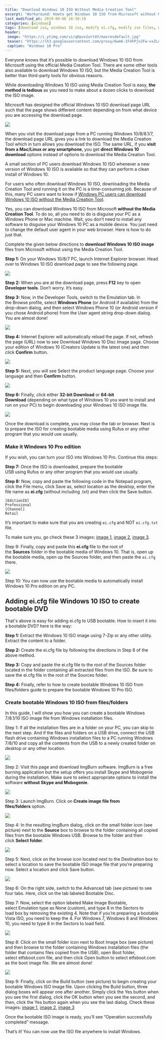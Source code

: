```yaml
---
title: "Download Windows 10 ISO Without Media Creation Tool"
excerpt: "Workaround: Howto get Windows 10 ISO from Microsoft without Media Creation Tool, turn it into Windows Instalation USB bootable and modify ei.cfg file to make it Windows 10 Pro edition"
last_modified_at: 2019-09-06 10:30:10
categories: [windows]
tags: [download iso, windows 10 iso, modify ei.cfg, modify iso files, windows 10 pro]
header:
 image: "https://i.ytimg.com/vi/qDpvx2urt4Y/maxresdefault.jpg"
 teaser: "https://lh3.googleusercontent.com/proxy/6wm6-1F4hPjnJFw-xxZLnN1HYzzVDOQPXFRoTBSBEM7wd7awQ_FLOL3i8eo7qbNgckQPRvrVMrON7xMBajKbyK8NnvdrxGvk9hTOzhLQaUUnYMJRa3fhXEMfFavv9vGtUDUqNnYJVs1JP6DKICmvFi6fTDL_3OXV=w384-h384"
 caption: "Windows 10 Pro"
---
```


Everyone knows that it’s possible to download Windows 10 ISO from Microsoft using the official Media Creation Tool. There are some other tools also available to download Windows 10 ISO, but the Media Creation Tool is better than third-party tools for obvious reasons.

While downloading Windows 10 ISO using Media Creation Tool is easy, **the method is tedious** as you need to make about a dozen clicks to download the ISO image.

Microsoft has designed the official Windows 10 ISO download page URL such that the page shows different content depending on from what device you are accessing the download page.

![](https://mk0intowindows84fvao.kinstacdn.com/wp-content/uploads/2017/04/download-Windows-10-ISO-without-media-creation-tool-pic01.png)

When you visit the download page from a PC running Windows 10/8/8.1/7, the download page URL gives you a link to download the Media Creation Tool which in turn allows you download the ISO. The same URL, if you **visit from a Mac/Linux or any smartphone**, you get **direct Windows 10 download** options instead of options to download the Media Creation Tool.

A small section of PC users download Windows 10 ISO whenever a new version of Windows 10 ISO is available so that they can perform a clean install of Windows 10.

For users who often download Windows 10 ISO, downloading the Media Creation Tool and running it on the PC is a time-consuming job. Because of this, many PC users want to know if [Windows PC users can download Windows 10 ISO without the Media Creation Tool](/windows/download-windows-10-iso-without-media-creation-tool/).

Yes, you can download Windows 10 ISO from Microsoft **without the Media Creation Tool**. To do so, all you need to do is disguise your PC as a Windows Phone or Mac machine. Wait, you don’t need to install any software to disguise your Windows 10 PC as a mobile device. You just need to change the default user agent in your web browser. Here is how to do just that.

Complete the given below directions to **download Windows 10 ISO image** files from Microsoft without using the Media Creation Tool.

**Step 1:** On your Windows 10/8/7 PC, launch Internet Explorer browser. Head over to Windows 10 ISO download page to see the following page.

![](https://mk0intowindows84fvao.kinstacdn.com/wp-content/uploads/2017/04/download-Windows-10-ISO-without-media-creation-tool-pic1.jpg)

**Step 2:** When you are at the download page, press **F12** key to open **Developer tools**. Don’t worry. It’s easy.

**Step 3:** Now, in the Developer Tools, switch to the Emulation tab. In the Browse profile, select **Windows Phone** (or Android if available) from the drop-down dialog, and then select Windows Phone 10 (or Android version if you chose Android phone) from the User agent string drop-down dialog. You are almost done!

![](https://mk0intowindows84fvao.kinstacdn.com/wp-content/uploads/2017/04/download-Windows-10-ISO-without-media-creation-tool-pic2.jpg)

**Step 4:** Internet Explorer will automatically reload the page. If not, refresh the page (URL) now to see Download Windows 10 Disc Image page. Choose your edition of Windows 10 (Creators Update is the latest one) and then click **Confirm** button.

![](https://mk0intowindows84fvao.kinstacdn.com/wp-content/uploads/2017/04/download-Windows-10-ISO-without-media-creation-tool-pic3.jpg)

**Step 5:** Next, you will see Select the product language page. Choose your language and then **Confirm** button.

![](https://mk0intowindows84fvao.kinstacdn.com/wp-content/uploads/2017/04/download-Windows-10-ISO-without-media-creation-tool-pic4.jpg)

**Step 6:** Finally, click either **32-bit Download** or **64-bit Download** (depending on what type of Windows 10 you want to install and run on your PC) to begin downloading your Windows 10 ISO image file.

![](https://mk0intowindows84fvao.kinstacdn.com/wp-content/uploads/2017/04/download-Windows-10-ISO-without-media-creation-tool-pic6.png)

Once the download is complete, you may close the tab or browser. Next is to prepare the ISO for creating bootable media using Rufus or any other program that you would use usually.

### Make it Windows 10 Pro edition

If you wish, you can turn your ISO into Windows 10 Pro. Continue this steps:

**Step 7:** Once the ISO is downloaded, prepare the bootable USB using Rufus or any other program that you would use usually.

**Step 8:** Now, copy and paste the following code in the Notepad program, click the File menu, click Save as, select location as the desktop, enter the file name as **ei.cfg** (without including .txt) and then click the Save button.
```
[EditionID]
Professional
[Channel]
Retail
```
It’s important to make sure that you are creating `ei.cfg` and NOT `ei.cfg.txt` file.

To make sure you, go check these 3 images:
[image 1](https://mk0intowindows84fvao.kinstacdn.com/wp-content/uploads/2018/02/download-Windows-10-Professional-edition-pic05.jpg), [image 2](https://mk0intowindows84fvao.kinstacdn.com/wp-content/uploads/2018/02/download-Windows-10-Professional-edition-pic06.jpg), [image 3](https://mk0intowindows84fvao.kinstacdn.com/wp-content/uploads/2018/02/download-Windows-10-Professional-edition-pic07.jpg).

Step 9: Finally, copy and paste this **ei.cfg** file to the root of the **Sources** folder in the bootable media of Windows 10. That is, open up the bootable media, open up the Sources folder, and then paste the `ei.cfg` there.

![](https://mk0intowindows84fvao.kinstacdn.com/wp-content/uploads/2018/02/download-Windows-10-Professional-edition-pic08.jpg)

Step 10: You can now use the bootable media to automatically install Windows 10 Pro edition on any PC.

## Adding ei.cfg file Windows 10 ISO to create bootable DVD

That's above is easy for adding ei.cfg to USB bootable. How to insert it into a bootable DVD? here is the way:

**Step 1:** Extract the Windows 10 ISO image using 7-Zip or any other utility. Extract the content to a folder.

**Step 2:** Create the ei.cfg file by following the directions in Step 8 of the above method.

**Step 3:** Copy and paste the ei.cfg file to the root of the Sources folder located in the folder containing all extracted files from the ISO. Be sure to save the ei.cfg file in the root of the Sources folder.

**Step 4:** Finally, refer to how to create bootable Windows 10 ISO from files/folders guide to prepare the bootable Windows 10 Pro ISO.

### Create bootable Windows 10 ISO from files/folders

In this guide, I will show you how you can create a bootable Windows 7/8.1/10 ISO image file from Windows installation files.

Step 1: If all the installation files are in a folder on your PC, you can skip to the next step. And if the files and folders on a USB drive, connect the USB flash drive containing Windows installation files to a PC running Windows 7/8/10 and copy all the contents from the USB to a newly created folder on desktop or any other location.

![](https://mk0intowindows84fvao.kinstacdn.com/wp-content/uploads/2014/06/Create-bootable-Window-ISO-from-USB-step2.jpg)

Step 2: Visit this page and download ImgBurn software. ImgBurn is a free burning application but the setup offers you install Skype and Mobogenie during the installation. Make sure to select appropriate options to install the software **without Skype and Mobogenie**.

![](https://mk0intowindows84fvao.kinstacdn.com/wp-content/uploads/2014/06/Create-bootable-ISO-from-USB.png)

Step 3: Launch ImgBurn. Click on **Create image file from files/folders** option.

![](https://mk0intowindows84fvao.kinstacdn.com/wp-content/uploads/2014/06/Create-bootable-Window-ISO-from-USB-step3.jpg)

Step 4: In the resulting ImgBurn dialog, click on the small folder icon (see picture) next to the **Source** box to browse to the folder containing all copied files from the bootable Windows USB. Browse to the folder and then click **Select folder**.

![](https://mk0intowindows84fvao.kinstacdn.com/wp-content/uploads/2014/06/Create-bootable-Window-ISO-from-USB-step4.jpg)

Step 5: Next, click on the browse icon located next to the Destination box to select a location to save the bootable ISO image file that you’re preparing now. Select a location and click Save button.

![](https://mk0intowindows84fvao.kinstacdn.com/wp-content/uploads/2014/06/Create-bootable-Window-ISO-from-USB-step41.jpg)

Step 6: On the right side, switch to the Advanced tab (see picture) to see four tabs. Here, click on the tab labeled Bootable Disc.

Step 7: Now, select the option labeled Make Image Bootable, select Emulation type as None (custom), and type 8 in the Sectors to load box by removing the existing 4. Note that if you’re preparing a bootable Vista ISO, you need to keep the 4. For Windows 7, Windows 8 and Windows 10, you need to type 8 in the Sectors to load field.

![](https://mk0intowindows84fvao.kinstacdn.com/wp-content/uploads/2014/06/Create-bootable-Window-ISO-from-USB-step42.jpg)

Step 8: Click on the small folder icon next to Boot Image box (see picture) and then browse to the folder containing Windows installation files (the folder that contains files copied from the USB), open Boot folder, select etfsboot.com file, and then click Open button to select etfsboot.com as the boot image file. We are almost done!

![](https://mk0intowindows84fvao.kinstacdn.com/wp-content/uploads/2014/06/Create-bootable-Window-ISO-from-USB-step6.jpg)

Step 9: Finally, click on the Build button (see picture) to begin creating your bootable Windows ISO image file. Upon clicking the Build button, three dialog boxes will appear one after another. Simply click the Yes button when you see the first dialog, click the OK button when you see the second, and then, click the Yes button again when you see the last dialog. Check these images: [image 1](https://mk0intowindows84fvao.kinstacdn.com/wp-content/uploads/2014/06/Create-bootable-Window-ISO-from-USB-step5.jpg), [image 2](https://mk0intowindows84fvao.kinstacdn.com/wp-content/uploads/2014/06/ImageBurn4.png), [image 3](https://mk0intowindows84fvao.kinstacdn.com/wp-content/uploads/2014/06/Create-bootable-Window-ISO-from-USB-step9.jpg)

Once the bootable ISO image is ready, you’ll see “Operation successfully completed” message.

That’s it! You can now use the ISO file anywhere to install Windows.
